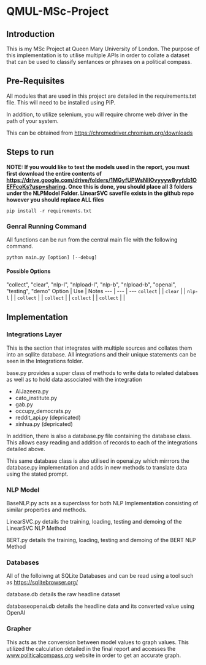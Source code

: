 # QMUL-MSc-Project

## Introduction

This is my MSc Project at Queen Mary University of London. The purpose of this implementation is to utilise multiple APIs in order to collate a dataset that can be used to classify sentances or phrases on a political compass.

## Pre-Requisites

All modules that are used in this project are detailed in the requirements.txt file. This will need to be installed using PIP.

In addition, to utilize selenium, you will require chrome web driver in the path of your system.

This can be obtained from https://chromedriver.chromium.org/downloads

## Steps to run

**NOTE: If you would like to test the models used in the report, you must first download the entire contents of https://drive.google.com/drive/folders/1MGyfUPWsNIlOvyyyw8yyfdb1OEFFcoKs?usp=sharing. Once this is done, you should place all 3 folders under the NLPModel Folder. LinearSVC savefile exists in the github repo however you should replace ALL files**

```
pip install -r requirements.txt
```

### Genral Running Command

All functions can be run from the central main file with the following command.

```
python main.py [option] [--debug]
```

#### Possible Options

"collect", "clear", "nlp-l", "nlpload-l", "nlp-b", "nlpload-b", "openai", "testing", "demo"
Option | Use | Notes
--- | --- | ---
```collect``` | |
```clear``` | |
```nlp-l``` | |
```collect``` | |
```collect``` | |
```collect``` | |
```collect``` | |



## Implementation

### Integrations Layer

This is the section that integrates with multiple sources and collates them into an sqllite database. All integrations and their unique statements can be seen in the Integrations folder.

base.py provides a super class of methods to write data to related databses as well as to hold data associated with the integration

- AlJazeera.py
- cato_institute.py
- gab.py
- occupy_democrats.py
- reddit_api.py (depricated)
- xinhua.py (depricated)

In addition, there is also a database.py file containing the database class. This allows easy reading and addition of records to each of the integrations detailed above.

This same database class is also utilised in openai.py which mirrrors the database.py implementation and adds in new methods to translate data using the stated prompt.

### NLP Model

BaseNLP.py acts as a superclass for both NLP Implementation consisting of similar properties and methods.

LinearSVC.py details the training, loading, testing and demoing of the LinearSVC NLP Method

BERT.py details the training, loading, testing and demoing of the BERT NLP Method

### Databases

All of the folloiwng at SQLite Databases and can be read using a tool such as https://sqlitebrowser.org/

database.db details the raw headline dataset

databaseopenai.db details the headline data and its converted value using OpenAI


### Grapher

This acts as the conversion between model values to graph values. This utilized the calculation detailed in the final report and accesses the www.politicalcompass.org website in order to get an accurate graph.
